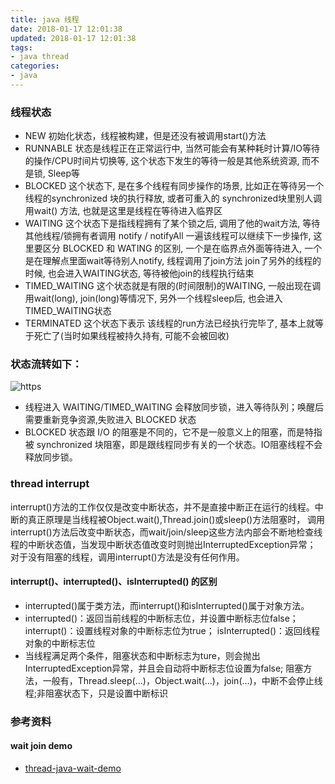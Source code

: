```yaml
---
title: java 线程
date: 2018-01-17 12:01:38
updated: 2018-01-17 12:01:38
tags:
- java thread
categories:
- java
---
```


### 线程状态

* NEW 初始化状态，线程被构建，但是还没有被调用start()方法
* RUNNABLE 状态是线程正在正常运行中, 当然可能会有某种耗时计算/IO等待的操作/CPU时间片切换等, 这个状态下发生的等待一般是其他系统资源, 而不是锁, Sleep等
* BLOCKED  这个状态下, 是在多个线程有同步操作的场景, 比如正在等待另一个线程的synchronized 块的执行释放, 或者可重入的 synchronized块里别人调用wait() 方法, 也就是这里是线程在等待进入临界区
* WAITING  这个状态下是指线程拥有了某个锁之后, 调用了他的wait方法, 等待其他线程/锁拥有者调用 notify / notifyAll 一遍该线程可以继续下一步操作, 
  这里要区分 BLOCKED 和 WATING 的区别, 一个是在临界点外面等待进入, 一个是在理解点里面wait等待别人notify, 线程调用了join方法 join了另外的线程的时候, 也会进入WAITING状态, 等待被他join的线程执行结束
* TIMED_WAITING  这个状态就是有限的(时间限制)的WAITING, 一般出现在调用wait(long), join(long)等情况下, 另外一个线程sleep后, 也会进入TIMED_WAITING状态
* TERMINATED 这个状态下表示 该线程的run方法已经执行完毕了, 基本上就等于死亡了(当时如果线程被持久持有, 可能不会被回收)

### 状态流转如下：

![https](thread_state.png)

* 线程进入 WAITING/TIMED_WAITING 会释放同步锁，进入等待队列；唤醒后需要重新竞争资源,失败进入 BLOCKED 状态
* BLOCKED 状态跟 I/O 的阻塞是不同的，它不是一般意义上的阻塞，而是特指被 synchronized 块阻塞，即是跟线程同步有关的一个状态。IO阻塞线程不会释放同步锁。

### thread interrupt
interrupt()方法的工作仅仅是改变中断状态，并不是直接中断正在运行的线程。中断的真正原理是当线程被Object.wait(),Thread.join()或sleep()方法阻塞时，
调用interrupt()方法后改变中断状态，而wait/join/sleep这些方法内部会不断地检查线程的中断状态值，当发现中断状态值改变时则抛出InterruptedException异常；
对于没有阻塞的线程，调用interrupt()方法是没有任何作用。

#### interrupt()、interrupted()、isInterrupted() 的区别

* interrupted()属于类方法，而interrupt()和isInterrupted()属于对象方法。
* interrupted()：返回当前线程的中断标志位，并设置中断标志位false；
  interrupt()：设置线程对象的中断标志位为true；
  isInterrupted()：返回线程对象的中断标志位
* 当线程满足两个条件，阻塞状态和中断标志为ture，则会抛出InterruptedException异常，并且会自动将中断标志位设置为false;
  阻塞方法，一般有，Thread.sleep(…)，Object.wait(…)，join(…)，中断不会停止线程;非阻塞状态下，只是设置中断标识

### 参考资料
#### wait join demo
* [thread-java-wait-demo](https://github.com/liuyzss/java-demo/tree/master/src/main/java/com/bk/base/thread)
